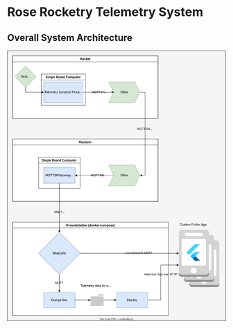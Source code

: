 # Rose Rocketry Telemetry System

## Overall System Architecture
![System Architecture Diagram](./doc/system_architecture.drawio.svg)

